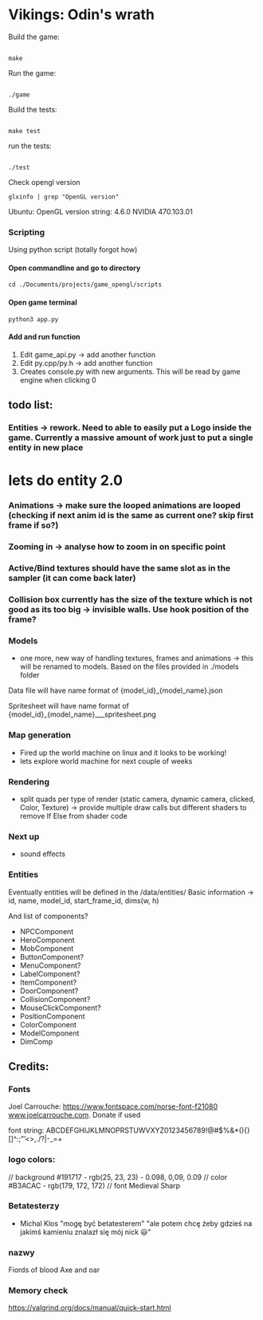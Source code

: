 # Vikings: Odin's wrath

Build the game:

```{commandline}

make
```

Run the game:


```{commandline}

./game
```


Build the tests:

```{commandline}

make test
```

run the tests:

```{commandline}

./test
```


Check opengl version
```{commandline}
glxinfo | grep "OpenGL version"
```

Ubuntu:
OpenGL version string: 4.6.0 NVIDIA 470.103.01


### Scripting
Using python script (totally forgot how)

#### Open commandline and go to directory
```{commandline}
cd ./Documents/projects/game_opengl/scripts
```
 
#### Open game terminal
```{commandline}
python3 app.py
```

#### Add and run function

1) Edit game_api.py -> add another function
2) Edit py.cpp/py.h -> add another function
3) Creates console.py with new arguments. This will be read by game engine when clicking 0


## todo list:

### Entities -> rework. Need to able to easily put a Logo inside the game. Currently a massive amount of work just to put a single entity in new place
# lets do entity 2.0

### Animations -> make sure the looped animations are looped (checking if next anim id is the same as current one? skip first frame if so?)
### Zooming in -> analyse how to zoom in on specific point 
### Active/Bind textures should have the same slot as in the sampler (it can come back later)
### Collision box currently has the size of the texture which is not good as its too big -> invisible walls. Use hook position of the frame?


### Models
- one more, new way of handling textures, frames and animations -> this will be renamed to models. Based on the files provided in ./models folder

Data file will have name format of {model_id}_{model_name}.json

Spritesheet will have name format of {model_id}_{model_name}___spritesheet.png


### Map generation

- Fired up the world machine on linux and it looks to be working!
- lets explore world machine for next couple of weeks


### Rendering
- split quads per type of render (static camera, dynamic camera, clicked, Color, Texture) -> provide multiple draw calls but different shaders to remove If Else from shader code


### Next up
- sound effects


### Entities

Eventually entities will be defined in the /data/entities/
Basic information -> id, name, model_id, start_frame_id, dims(w, h)

And list of components?

- NPCComponent
- HeroComponent
- MobComponent
- ButtonComponent?
- MenuComponent?
- LabelComponent?
- ItemComponent?
- DoorComponent?
- CollisionComponent?
- MouseClickComponent?
- PositionComponent
- ColorComponent
- ModelComponent
- DimComp




## Credits:


### Fonts
Joel Carrouche: https://www.fontspace.com/norse-font-f21080 www.joelcarrouche.com. Donate if used


font string:
ABCDEFGHIJKLMNOPRSTUWVXYZ0123456789!@#$%&*(){}[]^:;”’<>,./?|\-_=+



### logo colors:
// background
#191717 - rgb(25, 23, 23)  - 0.098, 0,09, 0.09
// color
#B3ACAC - rgb(179, 172, 172)
// font
Medieval Sharp



### Betatesterzy
- Michal Klos "mogę być betatesterem" "ale potem chcę żeby gdzieś na jakimś kamieniu znalazł się mój nick 😃"



### nazwy 
Fiords of blood
Axe and oar



### Memory check

https://valgrind.org/docs/manual/quick-start.html